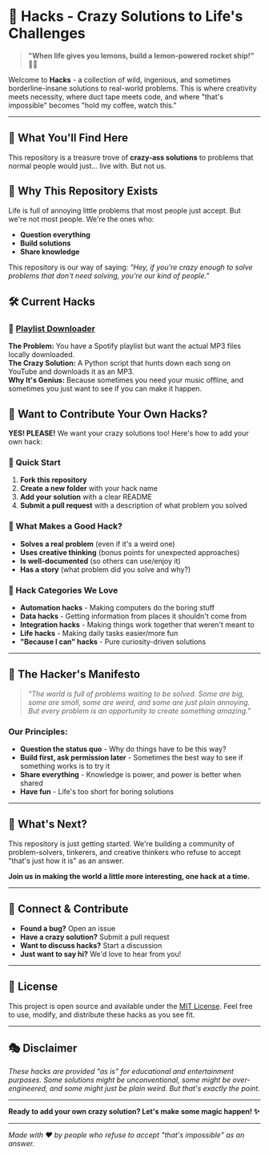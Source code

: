 # 🚀 Hacks - Crazy Solutions to Life's Challenges

> **"When life gives you lemons, build a lemon-powered rocket ship!"** 🍋🚀

Welcome to **Hacks** - a collection of wild, ingenious, and sometimes borderline-insane solutions to real-world problems.
This is where creativity meets necessity, where duct tape meets code, and where "that's impossible" becomes "hold my coffee, watch this."

---

## 🎯 What You'll Find Here

This repository is a treasure trove of **crazy-ass solutions** to problems that normal people would just... live with. But not us. 


## 🤔 Why This Repository Exists

Life is full of annoying little problems that most people just accept. But we're not most people. We're the ones who:

- **Question everything** 
- **Build solutions**
- **Share knowledge**

This repository is our way of saying: *"Hey, if you're crazy enough to solve problems that don't need solving, you're our kind of people."*


## 🛠️ Current Hacks

### 🎵 [Playlist Downloader](.playlist-downloader/)
**The Problem:** You have a Spotify playlist but want the actual MP3 files locally downloaded.  
**The Crazy Solution:** A Python script that hunts down each song on YouTube and downloads it as an MP3.  
**Why It's Genius:** Because sometimes you need your music offline, and sometimes you just want to see if you can make it happen.


## 🎨 Want to Contribute Your Own Hacks?

**YES! PLEASE!** We want your crazy solutions too! Here's how to add your own hack:

### 🚀 Quick Start
1. **Fork this repository**
2. **Create a new folder** with your hack name
3. **Add your solution** with a clear README
4. **Submit a pull request** with a description of what problem you solved

### 📝 What Makes a Good Hack?
- **Solves a real problem** (even if it's a weird one)
- **Uses creative thinking** (bonus points for unexpected approaches)
- **Is well-documented** (so others can use/enjoy it)
- **Has a story** (what problem did you solve and why?)

### 🎯 Hack Categories We Love
- **Automation hacks** - Making computers do the boring stuff
- **Data hacks** - Getting information from places it shouldn't come from
- **Integration hacks** - Making things work together that weren't meant to
- **Life hacks** - Making daily tasks easier/more fun
- **"Because I can" hacks** - Pure curiosity-driven solutions

---

## 🌟 The Hacker's Manifesto

> *"The world is full of problems waiting to be solved. Some are big, some are small, some are weird, and some are just plain annoying. But every problem is an opportunity to create something amazing."*

### Our Principles:
- **Question the status quo** - Why do things have to be this way?
- **Build first, ask permission later** - Sometimes the best way to see if something works is to try it
- **Share everything** - Knowledge is power, and power is better when shared
- **Have fun** - Life's too short for boring solutions

---

## 🎪 What's Next?

This repository is just getting started. We're building a community of problem-solvers, tinkerers, and creative thinkers who refuse to accept "that's just how it is" as an answer.

**Join us in making the world a little more interesting, one hack at a time.**

---

## 🤝 Connect & Contribute

- **Found a bug?** Open an issue
- **Have a crazy solution?** Submit a pull request
- **Want to discuss hacks?** Start a discussion
- **Just want to say hi?** We'd love to hear from you!

---

## 📜 License

This project is open source and available under the [MIT License](LICENSE). Feel free to use, modify, and distribute these hacks as you see fit.

---

## 🎭 Disclaimer

*These hacks are provided "as is" for educational and entertainment purposes. Some solutions might be unconventional, some might be over-engineered, and some might just be plain weird. But that's exactly the point.*

---

**Ready to add your own crazy solution? Let's make some magic happen! ✨**

---

*Made with ❤️ by people who refuse to accept "that's impossible" as an answer.* 
